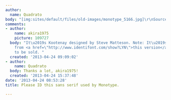 ```yaml
---
author:
  name: Quadrato
body: "[img:sites/default/files/old-images/monotype_5166.jpg]\r\nSource: monotype.com"
comments:
- author:
    name: akira1975
    picture: 109727
  body: "It\u2019s Kootenay designed by Steve Matteson. Note: It\u2019s different
    from <a href=\"http://www.identifont.com/show?LYN\">this version</a> that used
    to be sold. "
  created: '2013-04-24 09:09:02'
- author:
    name: Quadrato
  body: Thanks a lot, akira1975!
  created: '2013-04-24 15:37:48'
date: '2013-04-24 08:53:28'
title: Please ID this sans serif used by Monotype.

---
```

